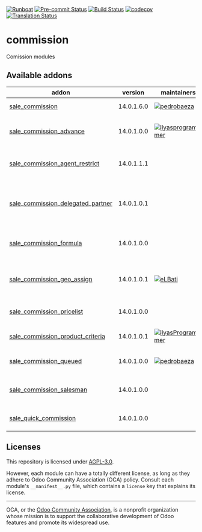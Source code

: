 
[![Runboat](https://img.shields.io/badge/runboat-Try%20me-875A7B.png)](https://runboat.odoo-community.org/builds?repo=OCA/commission&target_branch=14.0)
[![Pre-commit Status](https://github.com/OCA/commission/actions/workflows/pre-commit.yml/badge.svg?branch=14.0)](https://github.com/OCA/commission/actions/workflows/pre-commit.yml?query=branch%3A14.0)
[![Build Status](https://github.com/OCA/commission/actions/workflows/test.yml/badge.svg?branch=14.0)](https://github.com/OCA/commission/actions/workflows/test.yml?query=branch%3A14.0)
[![codecov](https://codecov.io/gh/OCA/commission/branch/14.0/graph/badge.svg)](https://codecov.io/gh/OCA/commission)
[![Translation Status](https://translation.odoo-community.org/widgets/commission-14-0/-/svg-badge.svg)](https://translation.odoo-community.org/engage/commission-14-0/?utm_source=widget)

<!-- /!\ do not modify above this line -->

# commission

Comission modules

<!-- /!\ do not modify below this line -->

<!-- prettier-ignore-start -->

[//]: # (addons)

Available addons
----------------
addon | version | maintainers | summary
--- | --- | --- | ---
[sale_commission](sale_commission/) | 14.0.1.6.0 | [![pedrobaeza](https://github.com/pedrobaeza.png?size=30px)](https://github.com/pedrobaeza) | Sales commissions
[sale_commission_advance](sale_commission_advance/) | 14.0.1.0.0 | [![ilyasprogrammer](https://github.com/ilyasprogrammer.png?size=30px)](https://github.com/ilyasprogrammer) | Down payment invoice commission
[sale_commission_agent_restrict](sale_commission_agent_restrict/) | 14.0.1.1.1 |  | Sales Commissions Agent Restrict
[sale_commission_delegated_partner](sale_commission_delegated_partner/) | 14.0.1.0.1 |  | Allow to delegate the invoices of agent to a delegate partner
[sale_commission_formula](sale_commission_formula/) | 14.0.1.0.0 |  | Sale commissions computed by formulas
[sale_commission_geo_assign](sale_commission_geo_assign/) | 14.0.1.0.1 | [![eLBati](https://github.com/eLBati.png?size=30px)](https://github.com/eLBati) | Assign agents to partners according to their location
[sale_commission_pricelist](sale_commission_pricelist/) | 14.0.1.0.0 |  | Sales commissions by pricelist
[sale_commission_product_criteria](sale_commission_product_criteria/) | 14.0.1.0.1 | [![ilyasProgrammer](https://github.com/ilyasProgrammer.png?size=30px)](https://github.com/ilyasProgrammer) | Advanced commissions rules
[sale_commission_queued](sale_commission_queued/) | 14.0.1.0.0 | [![pedrobaeza](https://github.com/pedrobaeza.png?size=30px)](https://github.com/pedrobaeza) | Sales commissions queued
[sale_commission_salesman](sale_commission_salesman/) | 14.0.1.0.0 |  | Sales commissions from salesman
[sale_quick_commission](sale_quick_commission/) | 14.0.1.0.0 |  | Makes modules compatible

[//]: # (end addons)

<!-- prettier-ignore-end -->

## Licenses

This repository is licensed under [AGPL-3.0](LICENSE).

However, each module can have a totally different license, as long as they adhere to Odoo Community Association (OCA)
policy. Consult each module's `__manifest__.py` file, which contains a `license` key
that explains its license.

----
OCA, or the [Odoo Community Association](http://odoo-community.org/), is a nonprofit
organization whose mission is to support the collaborative development of Odoo features
and promote its widespread use.
